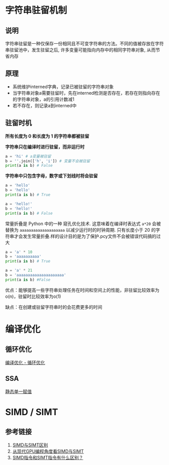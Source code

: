# 字符串驻留机制

## 说明

字符串驻留是一种仅保存一份相同且不可变字符串的方法。不同的值被存放在字符串驻留池中，发生驻留之后, 许多变量可能指向内存中的相同字符串对象, 从而节省内存

## 原理

* 系统维护interned字典，记录已被驻留的字符串对象
* 当字符串对象a需要驻留时，先在interned检测是否存在，若存在则指向存在的字符串对象，a的引用计数减1
* 若不存在，则记录a到interned中

## 驻留时机

**所有长度为 0 和长度为 1 的字符串都被驻留**

**字符串只在编译时进行驻留，而非运行时**

```python
a = 'hi' # a变量被驻留
b = ''.join(['h', 'i']) # 变量不会被驻留
print(a is b) # False
```

**字符串中只包含字母，数字或下划线时将会驻留**

```python
a = 'hello'
b = 'hello'
print(a is b) # True

a = 'hello!'
b = 'hello!'
print(a is b) # False
```

常量折叠是 Python 中的一种 窥孔优化技术. 这意味着在编译时表达式 `a*20` 会被替换为 `aaaaaaaaaaaaaaaaaaaa` 以减少运行时的时钟周期. 只有长度小于 20 的字符串才会发生常量折叠.样的设计目的是为了保护.pcy文件不会被错误代码搞的过大

```python
a = 'a' * 10
b = 'aaaaaaaaaa'
print(a is b) # True

a = 'a' * 21
b = 'aaaaaaaaaaaaaaaaaaaaa'
print(a is b) #False
```

优点：能够提高一些字符串处理任务在时间和空间上的性能，非驻留比较效率为o(n)，驻留时比较效率为o(1)

缺点：在创建或驻留字符串时的会花费更多的时间

# 编译优化

## 循环优化

[编译优化 - 循环优化](https://zhuanlan.zhihu.com/p/458079943?utm_medium=social&utm_oi=52858527416320&s_r=0)

## SSA

[静态单一赋值](https://zhuanlan.zhihu.com/p/57787118)

# SIMD / SIMT

## 参考链接

1. [SIMD与SIMT区别](https://zhuanlan.zhihu.com/p/389913100)
2. [从现代GPU编程角度看SIMD与SIMT](https://zhuanlan.zhihu.com/p/113360369)
3. [SIMD指令和SIMT指令有什么区别？](https://www.zhihu.com/question/273989958)
